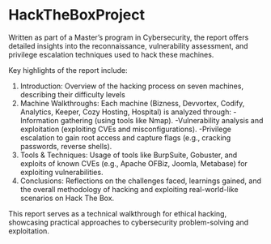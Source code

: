 # HackTheBoxProject

Written as part of a Master’s program in Cybersecurity, the report offers detailed insights into the reconnaissance, vulnerability assessment, and privilege escalation techniques used to hack these machines.

Key highlights of the report include:

1. Introduction: Overview of the hacking process on seven machines, describing their difficulty levels 
2. Machine Walkthroughs: Each machine (Bizness, Devvortex, Codify, Analytics, Keeper, Cozy Hosting, Hospital) is analyzed through:
        -Information gathering (using tools like Nmap).
        -Vulnerability analysis and exploitation (exploiting CVEs and misconfigurations).
        -Privilege escalation to gain root access and capture flags (e.g., cracking passwords, reverse shells).
3. Tools & Techniques: Usage of tools like BurpSuite, Gobuster, and exploits of known CVEs (e.g., Apache OFBiz, Joomla, Metabase) for exploiting vulnerabilities.
4. Conclusions: Reflections on the challenges faced, learnings gained, and the overall methodology of hacking and exploiting real-world-like scenarios on Hack The Box.

This report serves as a technical walkthrough for ethical hacking, showcasing practical approaches to cybersecurity problem-solving and exploitation.

